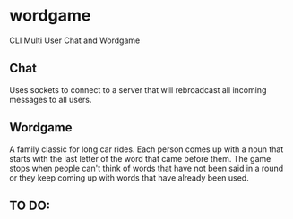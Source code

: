 # wordgame
CLI Multi User Chat and Wordgame

## Chat
Uses sockets to connect to a server that will rebroadcast all incoming messages to all users.


## Wordgame
A family classic for long car rides. Each person comes up with a noun that starts with the last letter of the word that came before them. 
The game stops when people can't think of words that have not been said in a round or they keep coming up with words that have already been used.

## TO DO:
